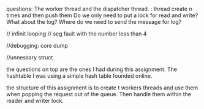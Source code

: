 questions: The worker thread and the dispatcher thread. : thread create n times and then push them 
Do we only need to put a lock for read and write? What about the log? 
Where do we need to send the message for log?

// infinit looping
// seg fault with the number less than 4

//debugging: core dump

//unnessary struct

the questions on top are the ones I had during this assignment.
The hashtable I was using a simple hash table founded online.

the structure of this assignment is to create t workers threads and use them when popping the request out of the queue.
Then handle them within the reader and writer lock.
